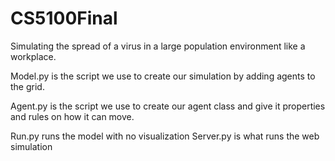 # CS5100Final
Simulating the spread of a virus in a large population environment like a workplace. 

Model.py is the script we use to create our simulation by adding agents to the grid.

Agent.py is the script we use to create our agent class and give it properties and rules on how it can move.

Run.py runs the model with no visualization
Server.py is what runs the web simulation 
